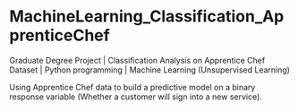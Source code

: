 # MachineLearning_Classification_ApprenticeChef
Graduate Degree Project | Classification Analysis on Apprentice Chef Dataset | Python programming | Machine Learning (Unsupervised Learning)

Using Apprentice Chef data to build a predictive model on a binary response variable (Whether a customer will sign into a new service).
